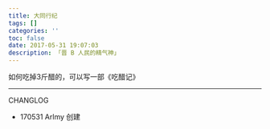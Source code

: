```yaml
---
title: 大同行纪
tags: []
categories: ''
toc: false
date: 2017-05-31 19:07:03
description: 「晋 B 人民的精气神」
---
```







如何吃掉3斤醋的，可以写一部《吃醋记》

---

CHANGLOG

- 170531 Arlmy 创建
